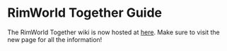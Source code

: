 # RimWorld Together Guide

The RimWorld Together wiki is now hosted at [here](https://github.com/RimworldTogether/Rimworld-Together/wiki). Make sure to visit the new page for all the information!
